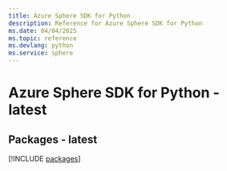 ```yaml
---
title: Azure Sphere SDK for Python
description: Reference for Azure Sphere SDK for Python
ms.date: 04/04/2025
ms.topic: reference
ms.devlang: python
ms.service: sphere
---
```

# Azure Sphere SDK for Python - latest
## Packages - latest
[!INCLUDE [packages](sphere-index.md)]